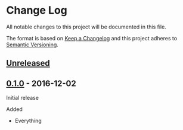 # Change Log

All notable changes to this project will be documented in this file.

The format is based on [Keep a Changelog](http://keepachangelog.com/)
and this project adheres to [Semantic Versioning](http://semver.org/).

## [Unreleased]

[Unreleased]: https://github.com/atomist/atm-spring-boot-2507/compare/0.1.0...HEAD

## [0.1.0] - 2016-12-02

Initial release

[0.1.0]: https://github.com/mygroup/atm-spring-boot-2507/tree/0.1.0

Added

-   Everything
